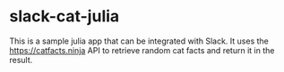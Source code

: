 # slack-cat-julia

This is a sample julia app that can be integrated with Slack.
It uses the https://catfacts.ninja API to retrieve random
cat facts and return it in the result.
